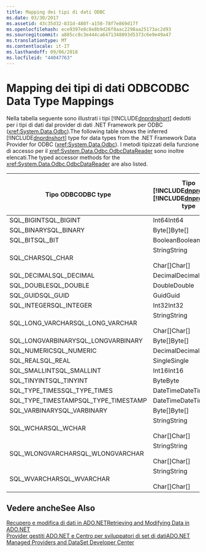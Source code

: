 ```yaml
---
title: Mapping dei tipi di dati ODBC
ms.date: 03/30/2017
ms.assetid: 43c35d32-831d-480f-a150-78f7e869d17f
ms.openlocfilehash: ece9397e8c8e8b9d26f8aac2298aa25173ac2d93
ms.sourcegitcommit: a885cc8c3e444ca6471348893d5373c6e9e49a47
ms.translationtype: MT
ms.contentlocale: it-IT
ms.lasthandoff: 09/06/2018
ms.locfileid: "44047763"
---
```

# <a name="odbc-data-type-mappings"></a><span data-ttu-id="f33a8-102">Mapping dei tipi di dati ODBC</span><span class="sxs-lookup"><span data-stu-id="f33a8-102">ODBC Data Type Mappings</span></span>
<span data-ttu-id="f33a8-103">Nella tabella seguente sono illustrati i tipi [!INCLUDE[dnprdnshort](../../../../includes/dnprdnshort-md.md)] dedotti per i tipi di dati dal provider di dati .NET Framework per ODBC (<xref:System.Data.Odbc>).</span><span class="sxs-lookup"><span data-stu-id="f33a8-103">The following table shows the inferred [!INCLUDE[dnprdnshort](../../../../includes/dnprdnshort-md.md)] type for data types from the .NET Framework Data Provider for ODBC (<xref:System.Data.Odbc>).</span></span> <span data-ttu-id="f33a8-104">I metodi tipizzati della funzione di accesso per il <xref:System.Data.Odbc.OdbcDataReader> sono inoltre elencati.</span><span class="sxs-lookup"><span data-stu-id="f33a8-104">The typed accessor methods for the <xref:System.Data.Odbc.OdbcDataReader> are also listed.</span></span>  
  
|<span data-ttu-id="f33a8-105">Tipo ODBC</span><span class="sxs-lookup"><span data-stu-id="f33a8-105">ODBC type</span></span>|<span data-ttu-id="f33a8-106">Tipo [!INCLUDE[dnprdnshort](../../../../includes/dnprdnshort-md.md)]</span><span class="sxs-lookup"><span data-stu-id="f33a8-106">[!INCLUDE[dnprdnshort](../../../../includes/dnprdnshort-md.md)] type</span></span>|<span data-ttu-id="f33a8-107">Funzione di accesso tipizzata [!INCLUDE[dnprdnshort](../../../../includes/dnprdnshort-md.md)]</span><span class="sxs-lookup"><span data-stu-id="f33a8-107">[!INCLUDE[dnprdnshort](../../../../includes/dnprdnshort-md.md)] typed accessor</span></span>|  
|---------------|----------------------------------------------------------------------|--------------------------------------------------------------------------------|  
|<span data-ttu-id="f33a8-108">SQL_BIGINT</span><span class="sxs-lookup"><span data-stu-id="f33a8-108">SQL_BIGINT</span></span>|<span data-ttu-id="f33a8-109">Int64</span><span class="sxs-lookup"><span data-stu-id="f33a8-109">Int64</span></span>|<span data-ttu-id="f33a8-110">GetInt64()</span><span class="sxs-lookup"><span data-stu-id="f33a8-110">GetInt64()</span></span>|  
|<span data-ttu-id="f33a8-111">SQL_BINARY</span><span class="sxs-lookup"><span data-stu-id="f33a8-111">SQL_BINARY</span></span>|<span data-ttu-id="f33a8-112">Byte[]</span><span class="sxs-lookup"><span data-stu-id="f33a8-112">Byte[]</span></span>|<span data-ttu-id="f33a8-113">GetBytes()</span><span class="sxs-lookup"><span data-stu-id="f33a8-113">GetBytes()</span></span>|  
|<span data-ttu-id="f33a8-114">SQL_BIT</span><span class="sxs-lookup"><span data-stu-id="f33a8-114">SQL_BIT</span></span>|<span data-ttu-id="f33a8-115">Boolean</span><span class="sxs-lookup"><span data-stu-id="f33a8-115">Boolean</span></span>|<span data-ttu-id="f33a8-116">GetBoolean()</span><span class="sxs-lookup"><span data-stu-id="f33a8-116">GetBoolean()</span></span>|  
|<span data-ttu-id="f33a8-117">SQL_CHAR</span><span class="sxs-lookup"><span data-stu-id="f33a8-117">SQL_CHAR</span></span>|<span data-ttu-id="f33a8-118">String</span><span class="sxs-lookup"><span data-stu-id="f33a8-118">String</span></span><br /><br /> <span data-ttu-id="f33a8-119">Char[]</span><span class="sxs-lookup"><span data-stu-id="f33a8-119">Char[]</span></span>|<span data-ttu-id="f33a8-120">GetString()</span><span class="sxs-lookup"><span data-stu-id="f33a8-120">GetString()</span></span><br /><br /> <span data-ttu-id="f33a8-121">GetChars()</span><span class="sxs-lookup"><span data-stu-id="f33a8-121">GetChars()</span></span>|  
|<span data-ttu-id="f33a8-122">SQL_DECIMAL</span><span class="sxs-lookup"><span data-stu-id="f33a8-122">SQL_DECIMAL</span></span>|<span data-ttu-id="f33a8-123">Decimal</span><span class="sxs-lookup"><span data-stu-id="f33a8-123">Decimal</span></span>|<span data-ttu-id="f33a8-124">GetDecimal()</span><span class="sxs-lookup"><span data-stu-id="f33a8-124">GetDecimal()</span></span>|  
|<span data-ttu-id="f33a8-125">SQL_DOUBLE</span><span class="sxs-lookup"><span data-stu-id="f33a8-125">SQL_DOUBLE</span></span>|<span data-ttu-id="f33a8-126">Double</span><span class="sxs-lookup"><span data-stu-id="f33a8-126">Double</span></span>|<span data-ttu-id="f33a8-127">GetDouble()</span><span class="sxs-lookup"><span data-stu-id="f33a8-127">GetDouble()</span></span>|  
|<span data-ttu-id="f33a8-128">SQL_GUID</span><span class="sxs-lookup"><span data-stu-id="f33a8-128">SQL_GUID</span></span>|<span data-ttu-id="f33a8-129">Guid</span><span class="sxs-lookup"><span data-stu-id="f33a8-129">Guid</span></span>|<span data-ttu-id="f33a8-130">GetGuid()</span><span class="sxs-lookup"><span data-stu-id="f33a8-130">GetGuid()</span></span>|  
|<span data-ttu-id="f33a8-131">SQL_INTEGER</span><span class="sxs-lookup"><span data-stu-id="f33a8-131">SQL_INTEGER</span></span>|<span data-ttu-id="f33a8-132">Int32</span><span class="sxs-lookup"><span data-stu-id="f33a8-132">Int32</span></span>|<span data-ttu-id="f33a8-133">GetInt32()</span><span class="sxs-lookup"><span data-stu-id="f33a8-133">GetInt32()</span></span>|  
|<span data-ttu-id="f33a8-134">SQL_LONG_VARCHAR</span><span class="sxs-lookup"><span data-stu-id="f33a8-134">SQL_LONG_VARCHAR</span></span>|<span data-ttu-id="f33a8-135">String</span><span class="sxs-lookup"><span data-stu-id="f33a8-135">String</span></span><br /><br /> <span data-ttu-id="f33a8-136">Char[]</span><span class="sxs-lookup"><span data-stu-id="f33a8-136">Char[]</span></span>|<span data-ttu-id="f33a8-137">GetString()</span><span class="sxs-lookup"><span data-stu-id="f33a8-137">GetString()</span></span><br /><br /> <span data-ttu-id="f33a8-138">GetChars()</span><span class="sxs-lookup"><span data-stu-id="f33a8-138">GetChars()</span></span>|  
|<span data-ttu-id="f33a8-139">SQL_LONGVARBINARY</span><span class="sxs-lookup"><span data-stu-id="f33a8-139">SQL_LONGVARBINARY</span></span>|<span data-ttu-id="f33a8-140">Byte[]</span><span class="sxs-lookup"><span data-stu-id="f33a8-140">Byte[]</span></span>|<span data-ttu-id="f33a8-141">GetBytes()</span><span class="sxs-lookup"><span data-stu-id="f33a8-141">GetBytes()</span></span>|  
|<span data-ttu-id="f33a8-142">SQL_NUMERIC</span><span class="sxs-lookup"><span data-stu-id="f33a8-142">SQL_NUMERIC</span></span>|<span data-ttu-id="f33a8-143">Decimal</span><span class="sxs-lookup"><span data-stu-id="f33a8-143">Decimal</span></span>|<span data-ttu-id="f33a8-144">GetDecimal()</span><span class="sxs-lookup"><span data-stu-id="f33a8-144">GetDecimal()</span></span>|  
|<span data-ttu-id="f33a8-145">SQL_REAL</span><span class="sxs-lookup"><span data-stu-id="f33a8-145">SQL_REAL</span></span>|<span data-ttu-id="f33a8-146">Single</span><span class="sxs-lookup"><span data-stu-id="f33a8-146">Single</span></span>|<span data-ttu-id="f33a8-147">GetFloat()</span><span class="sxs-lookup"><span data-stu-id="f33a8-147">GetFloat()</span></span>|  
|<span data-ttu-id="f33a8-148">SQL_SMALLINT</span><span class="sxs-lookup"><span data-stu-id="f33a8-148">SQL_SMALLINT</span></span>|<span data-ttu-id="f33a8-149">Int16</span><span class="sxs-lookup"><span data-stu-id="f33a8-149">Int16</span></span>|<span data-ttu-id="f33a8-150">GetInt16()</span><span class="sxs-lookup"><span data-stu-id="f33a8-150">GetInt16()</span></span>|  
|<span data-ttu-id="f33a8-151">SQL_TINYINT</span><span class="sxs-lookup"><span data-stu-id="f33a8-151">SQL_TINYINT</span></span>|<span data-ttu-id="f33a8-152">Byte</span><span class="sxs-lookup"><span data-stu-id="f33a8-152">Byte</span></span>|<span data-ttu-id="f33a8-153">GetByte()</span><span class="sxs-lookup"><span data-stu-id="f33a8-153">GetByte()</span></span>|  
|<span data-ttu-id="f33a8-154">SQL_TYPE_TIMES</span><span class="sxs-lookup"><span data-stu-id="f33a8-154">SQL_TYPE_TIMES</span></span>|<span data-ttu-id="f33a8-155">DateTime</span><span class="sxs-lookup"><span data-stu-id="f33a8-155">DateTime</span></span>|<span data-ttu-id="f33a8-156">GetDateTime()</span><span class="sxs-lookup"><span data-stu-id="f33a8-156">GetDateTime()</span></span>|  
|<span data-ttu-id="f33a8-157">SQL_TYPE_TIMESTAMP</span><span class="sxs-lookup"><span data-stu-id="f33a8-157">SQL_TYPE_TIMESTAMP</span></span>|<span data-ttu-id="f33a8-158">DateTime</span><span class="sxs-lookup"><span data-stu-id="f33a8-158">DateTime</span></span>|<span data-ttu-id="f33a8-159">GetDateTime()</span><span class="sxs-lookup"><span data-stu-id="f33a8-159">GetDateTime()</span></span>|  
|<span data-ttu-id="f33a8-160">SQL_VARBINARY</span><span class="sxs-lookup"><span data-stu-id="f33a8-160">SQL_VARBINARY</span></span>|<span data-ttu-id="f33a8-161">Byte[]</span><span class="sxs-lookup"><span data-stu-id="f33a8-161">Byte[]</span></span>|<span data-ttu-id="f33a8-162">GetBytes()</span><span class="sxs-lookup"><span data-stu-id="f33a8-162">GetBytes()</span></span>|  
|<span data-ttu-id="f33a8-163">SQL_WCHAR</span><span class="sxs-lookup"><span data-stu-id="f33a8-163">SQL_WCHAR</span></span>|<span data-ttu-id="f33a8-164">String</span><span class="sxs-lookup"><span data-stu-id="f33a8-164">String</span></span><br /><br /> <span data-ttu-id="f33a8-165">Char[]</span><span class="sxs-lookup"><span data-stu-id="f33a8-165">Char[]</span></span>|<span data-ttu-id="f33a8-166">GetString()</span><span class="sxs-lookup"><span data-stu-id="f33a8-166">GetString()</span></span><br /><br /> <span data-ttu-id="f33a8-167">GetChars()</span><span class="sxs-lookup"><span data-stu-id="f33a8-167">GetChars()</span></span>|  
|<span data-ttu-id="f33a8-168">SQL_WLONGVARCHAR</span><span class="sxs-lookup"><span data-stu-id="f33a8-168">SQL_WLONGVARCHAR</span></span>|<span data-ttu-id="f33a8-169">String</span><span class="sxs-lookup"><span data-stu-id="f33a8-169">String</span></span><br /><br /> <span data-ttu-id="f33a8-170">Char[]</span><span class="sxs-lookup"><span data-stu-id="f33a8-170">Char[]</span></span>|<span data-ttu-id="f33a8-171">GetString()</span><span class="sxs-lookup"><span data-stu-id="f33a8-171">GetString()</span></span><br /><br /> <span data-ttu-id="f33a8-172">GetChars()</span><span class="sxs-lookup"><span data-stu-id="f33a8-172">GetChars()</span></span>|  
|<span data-ttu-id="f33a8-173">SQL_WVARCHAR</span><span class="sxs-lookup"><span data-stu-id="f33a8-173">SQL_WVARCHAR</span></span>|<span data-ttu-id="f33a8-174">String</span><span class="sxs-lookup"><span data-stu-id="f33a8-174">String</span></span><br /><br /> <span data-ttu-id="f33a8-175">Char[]</span><span class="sxs-lookup"><span data-stu-id="f33a8-175">Char[]</span></span>|<span data-ttu-id="f33a8-176">GetString()</span><span class="sxs-lookup"><span data-stu-id="f33a8-176">GetString()</span></span><br /><br /> <span data-ttu-id="f33a8-177">GetChars()</span><span class="sxs-lookup"><span data-stu-id="f33a8-177">GetChars()</span></span>|  
  
## <a name="see-also"></a><span data-ttu-id="f33a8-178">Vedere anche</span><span class="sxs-lookup"><span data-stu-id="f33a8-178">See Also</span></span>  
 [<span data-ttu-id="f33a8-179">Recupero e modifica di dati in ADO.NET</span><span class="sxs-lookup"><span data-stu-id="f33a8-179">Retrieving and Modifying Data in ADO.NET</span></span>](../../../../docs/framework/data/adonet/retrieving-and-modifying-data.md)  
 [<span data-ttu-id="f33a8-180">Provider gestiti ADO.NET e Centro per sviluppatori di set di dati</span><span class="sxs-lookup"><span data-stu-id="f33a8-180">ADO.NET Managed Providers and DataSet Developer Center</span></span>](https://go.microsoft.com/fwlink/?LinkId=217917)
